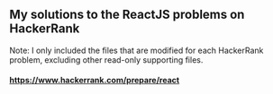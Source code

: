 ## My solutions to the ReactJS problems on HackerRank

Note: I only included the files that are modified for each HackerRank problem, excluding other read-only supporting files.

#### https://www.hackerrank.com/prepare/react
